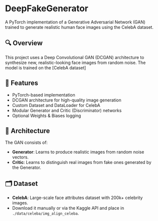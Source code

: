 # DeepFakeGenerator
A PyTorch implementation of a Generative Adversarial Network (GAN) trained to generate realistic human face images using the CelebA dataset.

## 🔍 Overview

This project uses a Deep Convolutional GAN (DCGAN) architecture to synthesize new, realistic-looking face images from random noise. The model is trained on the [CelebA dataset]

## 🚀 Features

- PyTorch-based implementation
- DCGAN architecture for high-quality image generation
- Custom Dataset and DataLoader for CelebA
- Modular Generator and Critic (Discriminator) networks
- Optional Weights & Biases logging

## 🧠 Architecture

The GAN consists of:
- **Generator**: Learns to produce realistic images from random noise vectors.
- **Critic**: Learns to distinguish real images from fake ones generated by the Generator.

## 🗂️ Dataset

- **CelebA**: Large-scale face attributes dataset with 200k+ celebrity images.
- Download it manually or via the Kaggle API and place in `./data/celeba/img_align_celeba`.
